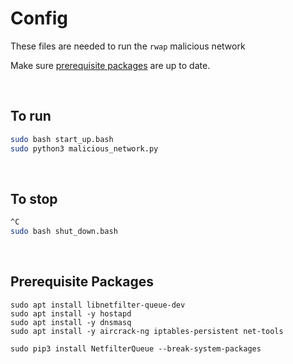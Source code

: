 # Config

These files are needed to run the `rwap` malicious network

Make sure [prerequisite packages](#Prerequisite-Packages) are up to date.

<br>

## To run
```bash
sudo bash start_up.bash
sudo python3 malicious_network.py
```

<br>

## To stop
```bash
^C
sudo bash shut_down.bash
```

<br>

## Prerequisite Packages
```
sudo apt install libnetfilter-queue-dev
sudo apt install -y hostapd
sudo apt install -y dnsmasq
sudo apt install -y aircrack-ng iptables-persistent net-tools

sudo pip3 install NetfilterQueue --break-system-packages
```
